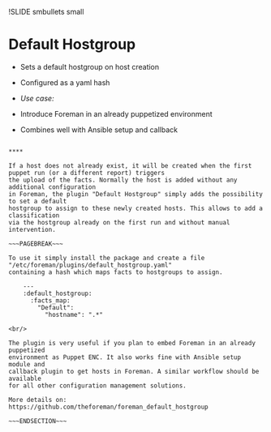 !SLIDE smbullets small
# Default Hostgroup

* Sets a default hostgroup on host creation
* Configured as a yaml hash

* _Use case:_ 
 * Introduce Foreman in an already puppetized environment
 * Combines well with Ansible setup and callback

~~~SECTION:handouts~~~

****

If a host does not already exist, it will be created when the first puppet run (or a different report) triggers
the upload of the facts. Normally the host is added without any additional configuration
in Foreman, the plugin "Default Hostgroup" simply adds the possibility to set a default
hostgroup to assign to these newly created hosts. This allows to add a classification
via the hostgroup already on the first run and without manual intervention.

~~~PAGEBREAK~~~

To use it simply install the package and create a file "/etc/foreman/plugins/default_hostgroup.yaml"
containing a hash which maps facts to hostgroups to assign.

    ---
    :default_hostgroup:
      :facts_map:
        "Default":
          "hostname": ".*"

<br/>

The plugin is very useful if you plan to embed Foreman in an already puppetized
environment as Puppet ENC. It also works fine with Ansible setup module and 
callback plugin to get hosts in Foreman. A similar workflow should be available
for all other configuration management solutions.

More details on: https://github.com/theforeman/foreman_default_hostgroup

~~~ENDSECTION~~~
